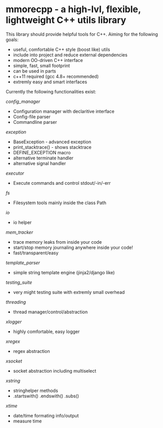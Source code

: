 mmorecpp - a high-lvl, flexible, lightweight C++ utils library
===========================================================================

This library should provide helpful tools for C++. Aiming for the following
goals:

* useful, comfortable C++ style (boost like) utils
* include into project and reduce external dependencies
* modern OO-driven C++ interface
* simple, fast, small footprint
* can be used in parts
* c++11 required (gcc 4.8+ recommended)
* extremly easy and smart interfaces

Currently the following functionalities exist:

*config_manager*
* Configuration manager with declaritive interface
* Config-file parser
* Commandline parser

*exception*
* BaseException - advanced exception
* print_stacktrace() - shows stacktrace
* DEFINE_EXCEPTION macro
* alternative terminate handler
* alternative signal handler

*executor*
* Execute commands and control stdout/-in/-err

*fs*
* Filesystem tools mainly inside the class Path

*io*
* io helper

*mem_tracker*
* trace memory leaks from inside your code
* start/stop memory journaling anywhere inside your code!
* fast/transparent/easy

*template_parser*
* simple string template engine (jinja2/django like)

*testing_suite*
* very might testing suite with extremly small overhead

*threading*
* thread manager/control/abstraction

*xlogger*
* highly comfortable, easy logger 

*xregex*
* regex abstraction 

*xsocket* 
* socket abstraction including multiselect 

*xstring*
* stringhelper methods
* .startswith() .endswith() .subs()

*xtime*
* date/time formating info/output
* measure time
